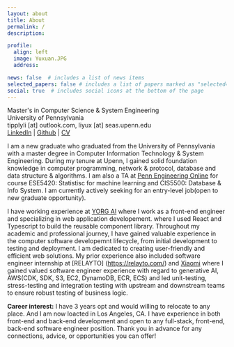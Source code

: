 ```yaml
---
layout: about
title: About
permalink: /
description: 

profile:
  align: left
  image: Yuxuan.JPG
  address: 

news: false  # includes a list of news items
selected_papers: false # includes a list of papers marked as "selected={true}"
social: true  # includes social icons at the bottom of the page
---
```


Master's in Computer Science & System Engineering <br>
University of Pennsylvania<br>
tipplyli [at] outlook.com, liyux [at] seas.upenn.edu<br>
[LinkedIn](https://www.linkedin.com/in/yuxuanli~/) | [Github](https://github.com/Yuxuan-Li295) | [CV](https://drive.google.com/file/d/1ld4kHaRfVpIYKKJ6piNR3jgKPlfE-Uac/view?usp=sharing) 

I am a new graduate who graduated from the University of Pennsylvania with a master degree in Computer Information Technology & System Engineering. During my tenure at Upenn, I gained solid foundation knowledge in computer programming, network & protocol, database and data structure & algorithms. I am also a TA at [Penn Engineering Online](https://online.seas.upenn.edu/) for course ESE5420: Statistisc for machine learning and CIS5500: Database & Info System. I am currently actively seeking for an entry-level job(open to new graduate opportunity). 

I have working experience at [YORG AI](https://www.yorg.ai/) where I work as a front-end engineer and specializing in web application developement. where I used React and Typescript to build the reusable component library. Throughout my academic and professional journey, I have gained valuable experience in the computer software developemnt lifecycle, from initial development to testing and deployment. I am dedicated to creating user-friendly and efficient web solutions. My prior experience also included software engineer internship at [RELAYTO] (https://relayto.com/) and [Xiaomi](https://www.mi.com/global/) where I gained valued software engineer experience with regard to generative AI, AWS(CDK, SDK, S3, EC2, DynamoDB, ECR, ECS) and led unit-testing, stress-testing and integration testing with upstream and downstream teams to ensure robust testing of business logic. 

**Career interest:** I have 3 years opt and would willing to relocate to any place. And I am now loacted in Los Angeles, CA. I have experience in both front-end and back-end development and open to any full-stack, front-end, back-end software engineer position. Thank you in advance for any connections, advice, or opportunities you can offer!


